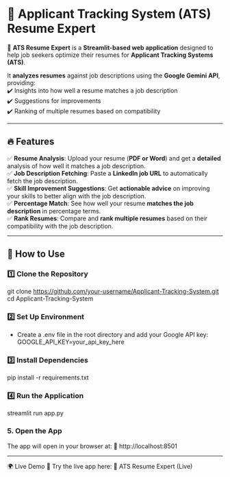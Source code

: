 # 📝 Applicant Tracking System (ATS) Resume Expert  

🚀 **ATS Resume Expert** is a **Streamlit-based web application** designed to help job seekers optimize their resumes for **Applicant Tracking Systems (ATS)**.  

It **analyzes resumes** against job descriptions using the **Google Gemini API**, providing:  
✔️ Insights into how well a resume matches a job description  
✔️ Suggestions for improvements  
✔️ Ranking of multiple resumes based on compatibility  

---

## 🔥 Features  

✅ **Resume Analysis**: Upload your resume (**PDF or Word**) and get a **detailed** analysis of how well it matches a job description.  
✅ **Job Description Fetching**: Paste a **LinkedIn job URL** to automatically fetch the job description.  
✅ **Skill Improvement Suggestions**: Get **actionable advice** on improving your skills to better align with the job description.  
✅ **Percentage Match**: See how well your resume **matches the job description** in percentage terms.  
✅ **Rank Resumes**: Compare and **rank multiple resumes** based on their compatibility with the job description.  

---

## 🚀 How to Use  

### 1️⃣ **Clone the Repository**  

git clone https://github.com/your-username/Applicant-Tracking-System.git  
cd Applicant-Tracking-System

### 2️⃣ **Set Up Environment**
   - Create a .env file in the root directory and add your Google API key:
     GOOGLE_API_KEY=your_api_key_here

### 3️⃣ **Install Dependencies**
   pip install -r requirements.txt

### 4️⃣  **Run the Application**
   streamlit run app.py

### 5. **Open the App**
   The app will open in your browser at:
🔗 http://localhost:8501

---
🌍 Live Demo
🎯 Try the live app here:
🔗 ATS Resume Expert (Live)



